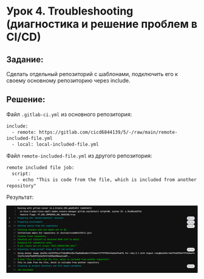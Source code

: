 # Урок 4. Troubleshooting (диагностика и решение проблем в CI/CD)

## Задание:
Сделать отдельный репозиторий с шаблонами, подключить его к своему основному репозиторию через include.

## Решение:

Файл `.gitlab-ci.yml` из основного репозитория:
```
include:
  - remote: https://gitlab.com/cicd6844139/5/-/raw/main/remote-included-file.yml
  - local: local-included-file.yml
```

Файл `remote-included-file.yml` из другого репозитория:
```
remote included file job:
  script:
    - echo "This is code from the file, which is included from another repository"
```

Результат:

![](1.png)
